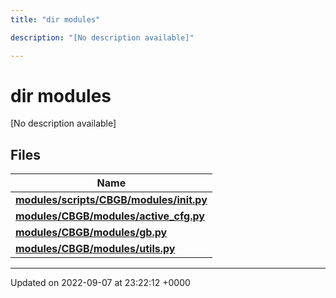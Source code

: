 ```yaml
---
title: "dir modules"

description: "[No description available]"

---
```


# dir modules

[No description available]

## Files

| Name           |
| -------------- |
| **[modules/scripts/CBGB/modules/__init__.py](/documentation/code/files/scripts_2cbgb_2modules_2____init_____8py/#file-scriptscbgbmodules-init-py)**  |
| **[modules/CBGB/modules/active_cfg.py](/documentation/code/files/cbgb_2modules_2active__cfg_8py/#file-cbgbmodulesactive-cfgpy)**  |
| **[modules/CBGB/modules/gb.py](/documentation/code/files/cbgb_2modules_2gb_8py/#file-cbgbmodulesgbpy)**  |
| **[modules/CBGB/modules/utils.py](/documentation/code/files/cbgb_2modules_2utils_8py/#file-cbgbmodulesutilspy)**  |






-------------------------------

Updated on 2022-09-07 at 23:22:12 +0000
